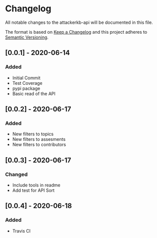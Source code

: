 # Changelog
All notable changes to the attackerkb-api will be documented in this file.

The format is based on [Keep a Changelog](https://keepachangelog.com/en/1.0.0) and this project adheres to [Semantic Versioning](https://semver.org/spec/v2.0.0.html).

## [0.0.1] - 2020-06-14
### Added
- Initial Commit
- Test Coverage
- pypi package
- Basic read of the API 


## [0.0.2] - 2020-06-17
### Added
- New filters to topics
- New filters to assesments
- New filters to contributors

## [0.0.3] - 2020-06-17
### Changed
- Include tools in readme
- Add test for API Sort

## [0.0.4] - 2020-06-18
### Added
- Travis CI